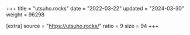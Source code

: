 +++
title = "utsuho.rocks"
date = "2022-03-22"
updated = "2024-03-30"
weight = 96298

[extra]
source = "https://utsuho.rocks/"
ratio = 9
size = 94
+++
